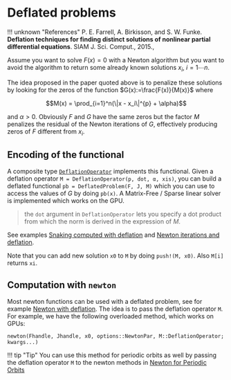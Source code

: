 # Deflated problems

!!! unknown "References"
    P. E. Farrell, A. Birkisson, and S. W. Funke. **Deflation techniques for finding distinct solutions of nonlinear partial differential equations**. SIAM J. Sci. Comput., 2015.,

Assume you want to solve $F(x)=0$ with a Newton algorithm but you want to avoid the algorithm to return some already known solutions $x_i,\ i=1\cdots n$. 

The idea proposed in the paper quoted above is to penalize these solutions by looking for the zeros of the function $G(x):=\frac{F(x)}{M(x)}$ where

$$M(x) = \prod_{i=1}^n(\|x - x_i\|^{p} + \alpha)$$

and $\alpha>0$. Obviously $F$ and $G$ have the same zeros but the factor $M$ penalizes the residual of the Newton iterations of $G$, effectively producing zeros of $F$ different from $x_i$.

## Encoding of the functional

A composite type [`DeflationOperator`](@ref) implements this functional. Given a deflation operator `M = DeflationOperator(p, dot, α, xis)`, you can build a deflated functional `pb = DeflatedProblem(F, J, M)` which you can use to access the values of $G$ by doing `pb(x)`. A Matrix-Free / Sparse linear solver is implemented which works on the GPU.

> the `dot` argument in `DeflationOperator` lets you specify a dot product from which the norm is derived in the expression of $M$.

See examples [Snaking computed with deflation](@ref) and [Newton iterations and deflation](@ref).

Note that you can add new solution `x0` to `M` by doing `push!(M, x0)`. Also `M[i]` returns `xi`.

## Computation with `newton`

Most newton functions can be used with a deflated problem, see for example [Newton with deflation](@ref). The idea is to pass the deflation operator `M`. For example, we have the following overloaded method, which works on GPUs: 

```
newton(Fhandle, Jhandle, x0, options::NewtonPar, M::DeflationOperator; kwargs...)
```

!!! tip "Tip"
    You can use this method for periodic orbits as well by passing the deflation operator `M` to the newton methods in [Newton for Periodic Orbits](@ref)
